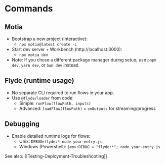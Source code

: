 # Commands

## Motia
- Bootstrap a new project (interactive):
  - `npx motia@latest create -i`
- Start dev server + Workbench (http://localhost:3000):
  - `npx motia dev`
- Note: If you chose a different package manager during setup, use `pnpm dev`, `yarn dev`, or `bun dev` instead.

## Flyde (runtime usage)
- No separate CLI required to run flows in your app.
- Use `@flyde/loader` from code:
  - Simple: `runFlow(flowPath, inputs)`
  - Advanced: `loadFlow(flowPath)` + `onOutputs` for streaming/progress

## Debugging
- Enable detailed runtime logs for flows:
  - Unix: `DEBUG=flyde:* node your-entry.js`
  - Windows (Powershell): `$env:DEBUG = "flyde:*"; node your-entry.js`

See also: [[Testing-Deployment-Troubleshooting]]

